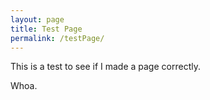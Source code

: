 ```yaml
---
layout: page
title: Test Page
permalink: /testPage/
---
```


This is a test to see if I made a page correctly.

Whoa.
